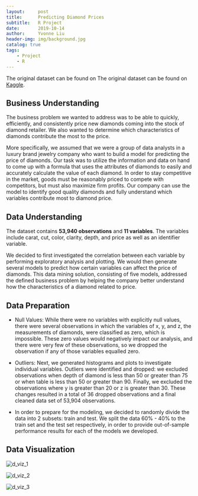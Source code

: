```yaml
---
layout:     post   				   
title:      Predicting Diamond Prices 				
subtitle:   R Project 
date:       2019-10-14 				
author:     Yvonne Liu						
header-img: img/background.jpg 	
catalog: true 						
tags:								
    - Project
    - R
---
```


The original dataset can be found on The original dataset can be found on [Kaggle](https://www.kaggle.com/shivam2503/diamonds).

## Business Understanding
The business problem we wanted to address was to be able to quickly, efficiently, and consistently price new diamonds coming into the stock of diamond retailer. We also wanted to determine which characteristics of diamonds contribute the most to the price. 

More specifically, we assumed that we were a group of data analysts in a luxury brand jewelry company who want to build a model for predicting the price of diamonds. Our task was to utilize the information and data on hand to come up with a formula that uses the attributes of diamonds to easily and accurately calculate the value of each diamond. In order to stay competitive in the market, goods must be reasonably priced to compete with competitors, but must also maximize firm profits. Our company can use the model to identify good quality diamonds and fully understand which variables contribute most to diamond price. 

## Data Understanding

The dataset contains **53,940 observations** and **11 variables**. The variables include carat, cut, color, clarity, depth, and price as well as an identifier variable.

We decided to first investigated the correlation between each variable by performing exploratory analysis and plotting. We would then generate several models to predict how certain variables can affect the price of diamonds. This data mining solution, consisting of five models, addressed the defined business problem by helping the company better understand how the characteristics of a diamond related to price. 

## Data Preparation

* Null Values: While there were no variables with explicitly null values, there were several observations in which the variables of x, y, and z, the measurements of diamonds, were classified as zero, which is impossible. These zero values would negatively impact our analysis, and there were very few of these observations, so we dropped the observation if any of those variables equalled zero. 

* Outliers: Next, we generated histograms and plots to investigate individual variables. Outliers were identified and dropped: we excluded observations when depth of diamond is less than 50 or greater than 75 or when table is less than 50 or greater than 90. Finally, we excluded the observations where y is greater than 20 or z is greater than 30. These changes resulted in a total of 36 dropped observations and a final cleaned data set of 53,904 observations. 

* In order to prepare for the modeling, we decided to randomly divide the data into 2 subsets: train and test. We split the data 60% - 40% to the train set and the test set respectively, in order to provide out-of-sample performance results for each of the models we developed. 

## Data Visualization

![d_viz_1](https://user-images.githubusercontent.com/78829814/110561277-443e9c80-80fc-11eb-8ce5-4a11db97ee5a.jpg)


![d_viz_2](https://user-images.githubusercontent.com/78829814/110561286-47d22380-80fc-11eb-9b20-b8e149189704.jpg)


![d_viz_3](https://user-images.githubusercontent.com/78829814/110561295-4acd1400-80fc-11eb-8a5b-986546827b54.jpg)




